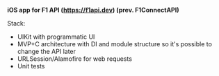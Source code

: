 **iOS app for F1 API (https://f1api.dev) (prev. F1ConnectAPI)**

Stack:
  - UIKit with programmatic UI
  - MVP+C architecture with DI and module structure so it's possible to change the API later
  - URLSession/Alamofire for web requests
  - Unit tests
